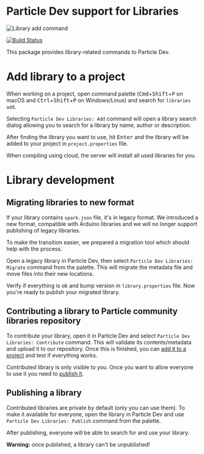 # Particle Dev support for Libraries

![Library add command](https://raw.githubusercontent.com/spark/particle-dev-libraries/master/resources/library_add.gif)

[![Build Status](https://travis-ci.org/spark/particle-dev-libraries.svg?branch=master)](https://travis-ci.org/spark/particle-dev-libraries)

This package provides library-related commands to Particle Dev.

# Add library to a project

When working on a project, open command palette (<kbd>Cmd</kbd>+<kbd>Shift</kbd>+<kbd>P</kbd> on macOS and <kbd>Ctrl</kbd>+<kbd>Shift</kbd>+<kbd>P</kbd> on Windows/Linux) and search for `libraries add`.

Selecting `Particle Dev Libraries: Add` command will open a library search dialog allowing you to search for a library by name, author or description.

After finding the library you want to use, hit <kbd>Enter</kbd> and the library will be added to your project in `project.properties` file.

When compiling using cloud, the server will install all used libraries for you.

# Library development

## Migrating libraries to new format

If your library contains `spark.json` file, it's in legacy format. We introduced a new format, compatible with Arduino libraries and we will no longer support publishing of legacy libraries.

To make the transition easier, we prepared a migration tool which should help with the process.

Open a legacy library in Particle Dev, then select `Particle Dev Libraries: Migrate` command from the palette. This will migrate the metadata file and move files into their new locations.

Verify if everything is ok and bump version in `library.properties` file. Now you're ready to publish your migrated library.

## Contributing a library to Particle community libraries repository

To contribute your library, open it in Particle Dev and select `Particle Dev Libraries: Contribute` command. This will validate its contents/metadata and upload it to our repository. Once this is finished, you can [add it to a project](#add-library-to-a-project) and test if everything works.

Contributed library is only visible to you. Once you want to allow everyone to use it you need to [publish it](#publishing-a-library).

## Publishing a library

Contributed libraries are private by default (only you can use them). To make it available for everyone, open the library in Particle Dev and use `Particle Dev Libraries: Publish` command from the palette.

After publishing, everyone will be able to search for and use your library.

**Warning:** once published, a library can't be unpublished!
